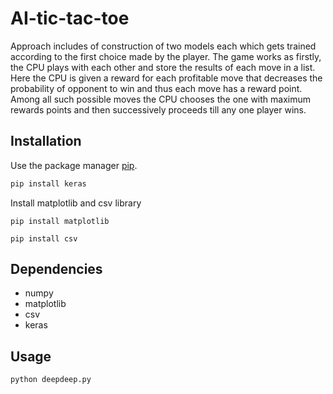 # AI-tic-tac-toe
Approach includes of construction of two models each which gets trained according to the first choice made by the player.
The game works as firstly, the CPU plays with each other and store the results of each move in a list.
Here the CPU is given a reward for each profitable move that decreases the probability of opponent to win and thus each move has a reward point.
Among all such possible moves the CPU chooses the one with maximum rewards points and then successively proceeds till any one player wins.


## Installation

Use the package manager [pip](https://pip.pypa.io/en/stable/).
```bash
pip install keras
```
Install matplotlib and csv library
```
pip install matplotlib
```
```
pip install csv
```
## Dependencies
* numpy
* matplotlib
* csv
* keras
## Usage
```bash
python deepdeep.py
```
